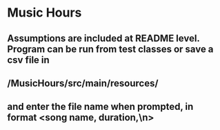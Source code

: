 # Music Hours

## Assumptions are included at README level. Program can be run from test classes or save a csv file in
## /MusicHours/src/main/resources/
## and enter the file name when prompted, in format <song name, duration,\n>

